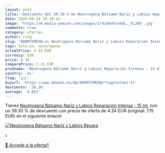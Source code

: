```yaml
---
layout: post
title: 'Descuento del 39.30 % en Neutrogena Bálsamo Nariz y Labios Repara'
date: 2020-06-14 19:10:42
image: 'https://m.media-amazon.com/images/I/41m94GtveOL._SL200_.jpg'
comments: true
category: ofertas
author: ring
slug: 'B00M75MEXW-es Neutrogena Bálsamo Nariz y Labios Reparación Intensa - 15 ml.'
tags: tole.es, neutrogena
actualPrice: 4.34 EUR
currency: EUR
price: 4.34
comparePrice: 7.15 EUR
prodname: 'Neutrogena Bálsamo Nariz y Labios Reparación Intensa - 15 ml.'
country: 'es'
flag: '🇪🇸'
buyurl: 'https://www.amazon.es/dp/B00M75MEXW/?tag=tolees-21'
descuento: '39.30'
average: '4.652'
---
```


Tienes [Neutrogena Bálsamo Nariz y Labios Reparación Intensa - 15 ml.](https://www.amazon.es/dp/B00M75MEXW/?tag=tolees-21) con un 39.30 % de descuento con precio de oferta de 4.34 EUR (original: 7.15 EUR) en el siguiente enlace!

[![Neutrogena Bálsamo Nariz y Labios Repara](https://m.media-amazon.com/images/I/41m94GtveOL._SL200_.jpg)](https://www.amazon.es/dp/B00M75MEXW/?tag=tolees-21)

ℹ️:


[🛒 Accede a la oferta!!](https://www.amazon.es/dp/B00M75MEXW/?tag=tolees-21)
